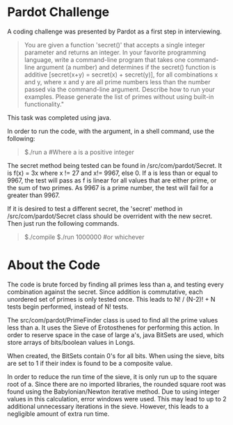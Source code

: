 # Pardot Challenge

A coding challenge was presented by Pardot as a first step in interviewing.

>You are given a function 'secret()' that accepts a single integer 
parameter and returns an integer. In your favorite programming language, 
write a command-line program that takes one command-line argument (a number) 
and determines if the secret() function is additive 
[secret(x+y) = secret(x) + secret(y)], for all combinations x and y, 
where x and y are all prime numbers less than the number passed via the 
command-line argument.  Describe how to run your examples. 
Please generate the list of primes without using built-in functionality."

This task was completed using java.

In order to run the code, with the argument, in a shell command, use the 
following:
>$./run a #Where a is a positive integer

The secret method being tested can be found in /src/com/pardot/Secret.
It is f(x) = 3x where x != 27 and x!= 9967, else 0.
If a is less than or equal to 9967, the test will pass as f is linear
for all values that are either prime, or the sum of two primes. As 9967
is a prime number, the test will fail for a greater than 9967.

If it is desired to test a different secret, the 'secret' method in
/src/com/pardot/Secret class should be overrident with the new secret.
Then just run the following commands.
>$./compile
>$./run 1000000 #or whichever 

# About the Code

The code is brute forced by finding all primes less than a, and testing
every combination against the secret. Since addition is
commutative, each unordered set of primes is only tested once. This
leads to N! / (N-2)! + N tests begin performed, instead of N! tests.

The src/com/pardot/PrimeFinder class is used to find all the prime 
values less than a. It uses the Sieve of Erotosthenes for performing 
this action. In order to reserve space in the case of large a's, java
BitSets are used, which store arrays of bits/boolean values in Longs.

When created, the BitSets contain 0's for all bits. When using the sieve,
bits are set to 1 if their index is found to be a composite value.

In order to reduce the run time of the sieve, it is only run up to the
square root of a. Since there are no imported libraries, the rounded
square root was found using the Babylonian/Newton iterative method. Due
to using integer values in this calculation, error windows were used.
This may lead to up to 2 additional unnecessary iterations in the sieve.
However, this leads to a negligible amount of extra run time.
